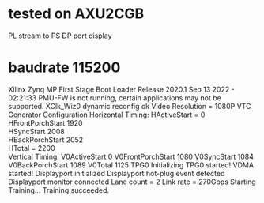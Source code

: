 # tested on AXU2CGB
PL stream to PS DP port display


# baudrate 115200
Xilinx Zynq MP First Stage Boot Loader 
Release 2020.1   Sep 13 2022  -  02:21:33
PMU-FW is not running, certain applications may not be supported.
XClk_Wiz0 dynamic reconfig ok
        Video Resolution = 1080P
        VTC Generator Configuration
                Horizontal Timing:
                        HActiveStart = 0                                                                                 
                        HFrontPorchStart 1920                                                                            
                        HSyncStart 2008                                                                                  
                        HBackPorchStart 2052                                                                             
                        HTotal = 2200                                                                                    
                Vertical Timing:
                        V0ActiveStart 0
                        V0FrontPorchStart 1080
                        V0SyncStart 1084
                        V0BackPorchStart 1089
                        V0Total 1125
TPG0 Initializing
TPG0 started!
VDMA started!
Displayport initialized
Displayport hot-plug event detected
Displayport monitor connected
Lane count = 2
Link rate = 270Gbps
Starting Training...
Training succeeded.

